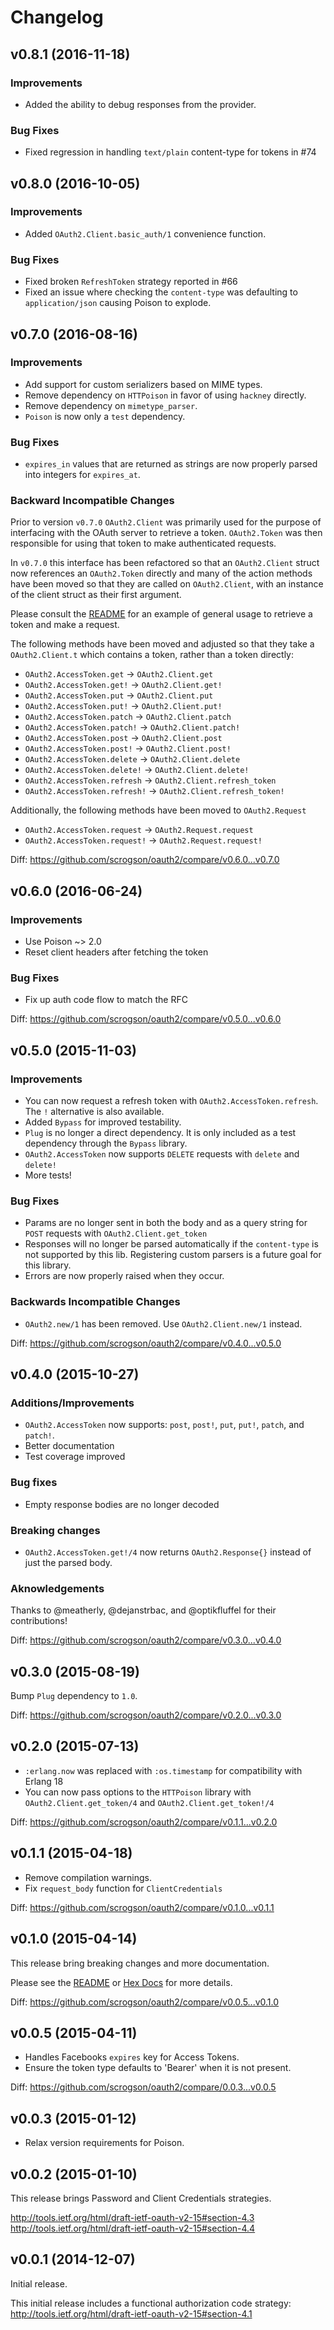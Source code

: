 # Changelog

## v0.8.1 (2016-11-18)

### Improvements

* Added the ability to debug responses from the provider.

### Bug Fixes

* Fixed regression in handling `text/plain` content-type for tokens in #74

## v0.8.0 (2016-10-05)

### Improvements

* Added `OAuth2.Client.basic_auth/1` convenience function.

### Bug Fixes

* Fixed broken `RefreshToken` strategy reported in #66
* Fixed an issue where checking the `content-type` was defaulting to
  `application/json` causing Poison to explode.

## v0.7.0 (2016-08-16)

### Improvements
* Add support for custom serializers based on MIME types.
* Remove dependency on `HTTPoison` in favor of using `hackney` directly.
* Remove dependency on `mimetype_parser`.
* `Poison` is now only a `test` dependency.

### Bug Fixes
* `expires_in` values that are returned as strings are now properly parsed into integers for `expires_at`.

### Backward Incompatible Changes

Prior to version `v0.7.0` `OAuth2.Client` was primarily used for the purpose
of interfacing with the OAuth server to retrieve a token. `OAuth2.Token` was
then responsible for using that token to make authenticated requests.

In `v0.7.0` this interface has been refactored so that an `OAuth2.Client` struct
now references an `OAuth2.Token` directly and many of the action methods have
been moved so that they are called on `OAuth2.Client`, with an instance of the
client struct as their first argument.

Please consult the [README](https://github.com/scrogson/oauth2/blob/v0.7.0/README.md) for an example of general usage to retrieve a token and make a request.

The following methods have been moved and adjusted so that they take a `OAuth2.Client.t` which contains a token, rather than a token directly:

* `OAuth2.AccessToken.get` -> `OAuth2.Client.get`
* `OAuth2.AccessToken.get!` -> `OAuth2.Client.get!`
* `OAuth2.AccessToken.put` -> `OAuth2.Client.put`
* `OAuth2.AccessToken.put!` -> `OAuth2.Client.put!`
* `OAuth2.AccessToken.patch` -> `OAuth2.Client.patch`
* `OAuth2.AccessToken.patch!` -> `OAuth2.Client.patch!`
* `OAuth2.AccessToken.post` -> `OAuth2.Client.post`
* `OAuth2.AccessToken.post!` -> `OAuth2.Client.post!`
* `OAuth2.AccessToken.delete` -> `OAuth2.Client.delete`
* `OAuth2.AccessToken.delete!` -> `OAuth2.Client.delete!`
* `OAuth2.AccessToken.refresh` -> `OAuth2.Client.refresh_token`
* `OAuth2.AccessToken.refresh!` -> `OAuth2.Client.refresh_token!`

Additionally, the following methods have been moved to `OAuth2.Request`

* `OAuth2.AccessToken.request` -> `OAuth2.Request.request`
* `OAuth2.AccessToken.request!` -> `OAuth2.Request.request!`

Diff: https://github.com/scrogson/oauth2/compare/v0.6.0...v0.7.0

## v0.6.0 (2016-06-24)

### Improvements
* Use Poison ~> 2.0
* Reset client headers after fetching the token

### Bug Fixes
* Fix up auth code flow to match the RFC

Diff: https://github.com/scrogson/oauth2/compare/v0.5.0...v0.6.0

## v0.5.0 (2015-11-03)

### Improvements

* You can now request a refresh token with `OAuth2.AccessToken.refresh`. The `!` alternative is also available.
* Added `Bypass` for improved testability.
* `Plug` is no longer a direct dependency. It is only included as a test dependency through the `Bypass` library.
* `OAuth2.AccessToken` now supports `DELETE` requests with `delete` and `delete!`
* More tests!

### Bug Fixes

* Params are no longer sent in both the body and as a query string for `POST` requests with `OAuth2.Client.get_token`
* Responses will no longer be parsed automatically if the `content-type` is not supported by this lib. Registering custom parsers is a future goal for this library.
* Errors are now properly raised when they occur.

### Backwards Incompatible Changes

* `OAuth2.new/1` has been removed. Use `OAuth2.Client.new/1` instead.

Diff: https://github.com/scrogson/oauth2/compare/v0.4.0...v0.5.0

## v0.4.0 (2015-10-27)

### Additions/Improvements

* `OAuth2.AccessToken` now supports: `post`, `post!`, `put`, `put!`, `patch`, and `patch!`.
* Better documentation
* Test coverage improved

### Bug fixes

* Empty response bodies are no longer decoded

### Breaking changes

* `OAuth2.AccessToken.get!/4` now returns `OAuth2.Response{}` instead of just the parsed body.

### Aknowledgements

Thanks to @meatherly, @dejanstrbac, and @optikfluffel for their contributions!

Diff: https://github.com/scrogson/oauth2/compare/v0.3.0...v0.4.0

## v0.3.0 (2015-08-19)

Bump `Plug` dependency to `1.0`.

Diff: https://github.com/scrogson/oauth2/compare/v0.2.0...v0.3.0


## v0.2.0 (2015-07-13)

- `:erlang.now` was replaced with `:os.timestamp` for compatibility with Erlang 18
- You can now pass options to the `HTTPoison` library with `OAuth2.Client.get_token/4` and `OAuth2.Client.get_token!/4`

Diff: https://github.com/scrogson/oauth2/compare/v0.1.1...v0.2.0


## v0.1.1 (2015-04-18)

- Remove compilation warnings.
- Fix `request_body` function for `ClientCredentials`

Diff: https://github.com/scrogson/oauth2/compare/v0.1.0...v0.1.1


## v0.1.0 (2015-04-14)

This release bring breaking changes and more documentation.

Please see the [README](https://github.com/scrogson/oauth2/blob/v0.1.0/README.md) or [Hex Docs](http://hexdocs.pm/oauth2/0.1.0) for more details.

Diff: https://github.com/scrogson/oauth2/compare/v0.0.5...v0.1.0


## v0.0.5 (2015-04-11)

- Handles Facebooks `expires` key for Access Tokens.
- Ensure the token type defaults to 'Bearer' when it is not present.

Diff: https://github.com/scrogson/oauth2/compare/0.0.3...v0.0.5


## v0.0.3 (2015-01-12)

- Relax version requirements for Poison.

## v0.0.2 (2015-01-10)

This release brings Password and Client Credentials strategies.

http://tools.ietf.org/html/draft-ietf-oauth-v2-15#section-4.3
http://tools.ietf.org/html/draft-ietf-oauth-v2-15#section-4.4

## v0.0.1 (2014-12-07)

Initial release.

This initial release includes a functional authorization code strategy: http://tools.ietf.org/html/draft-ietf-oauth-v2-15#section-4.1

